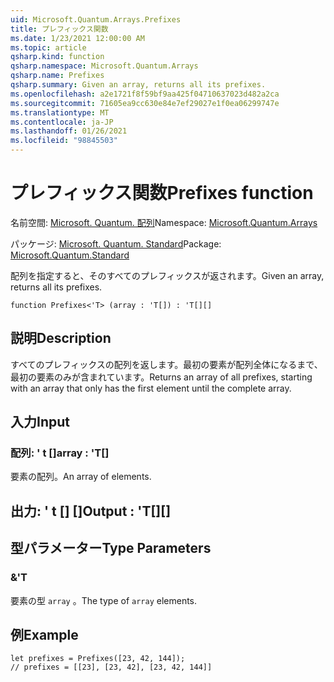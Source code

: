 ```yaml
---
uid: Microsoft.Quantum.Arrays.Prefixes
title: プレフィックス関数
ms.date: 1/23/2021 12:00:00 AM
ms.topic: article
qsharp.kind: function
qsharp.namespace: Microsoft.Quantum.Arrays
qsharp.name: Prefixes
qsharp.summary: Given an array, returns all its prefixes.
ms.openlocfilehash: a2e1721f8f59bf9aa425f04710637023d482a2ca
ms.sourcegitcommit: 71605ea9cc630e84e7ef29027e1f0ea06299747e
ms.translationtype: MT
ms.contentlocale: ja-JP
ms.lasthandoff: 01/26/2021
ms.locfileid: "98845503"
---
```

# <a name="prefixes-function"></a><span data-ttu-id="d0407-102">プレフィックス関数</span><span class="sxs-lookup"><span data-stu-id="d0407-102">Prefixes function</span></span>

<span data-ttu-id="d0407-103">名前空間: [Microsoft. Quantum. 配列](xref:Microsoft.Quantum.Arrays)</span><span class="sxs-lookup"><span data-stu-id="d0407-103">Namespace: [Microsoft.Quantum.Arrays](xref:Microsoft.Quantum.Arrays)</span></span>

<span data-ttu-id="d0407-104">パッケージ: [Microsoft. Quantum. Standard](https://nuget.org/packages/Microsoft.Quantum.Standard)</span><span class="sxs-lookup"><span data-stu-id="d0407-104">Package: [Microsoft.Quantum.Standard](https://nuget.org/packages/Microsoft.Quantum.Standard)</span></span>


<span data-ttu-id="d0407-105">配列を指定すると、そのすべてのプレフィックスが返されます。</span><span class="sxs-lookup"><span data-stu-id="d0407-105">Given an array, returns all its prefixes.</span></span>

```qsharp
function Prefixes<'T> (array : 'T[]) : 'T[][]
```


## <a name="description"></a><span data-ttu-id="d0407-106">説明</span><span class="sxs-lookup"><span data-stu-id="d0407-106">Description</span></span>

<span data-ttu-id="d0407-107">すべてのプレフィックスの配列を返します。最初の要素が配列全体になるまで、最初の要素のみが含まれています。</span><span class="sxs-lookup"><span data-stu-id="d0407-107">Returns an array of all prefixes, starting with an array that only has the first element until the complete array.</span></span>

## <a name="input"></a><span data-ttu-id="d0407-108">入力</span><span class="sxs-lookup"><span data-stu-id="d0407-108">Input</span></span>

### <a name="array--t"></a><span data-ttu-id="d0407-109">配列: ' t []</span><span class="sxs-lookup"><span data-stu-id="d0407-109">array : 'T[]</span></span>

<span data-ttu-id="d0407-110">要素の配列。</span><span class="sxs-lookup"><span data-stu-id="d0407-110">An array of elements.</span></span>



## <a name="output--t"></a><span data-ttu-id="d0407-111">出力: ' t [] []</span><span class="sxs-lookup"><span data-stu-id="d0407-111">Output : 'T[][]</span></span>



## <a name="type-parameters"></a><span data-ttu-id="d0407-112">型パラメーター</span><span class="sxs-lookup"><span data-stu-id="d0407-112">Type Parameters</span></span>

### <a name="t"></a><span data-ttu-id="d0407-113">&</span><span class="sxs-lookup"><span data-stu-id="d0407-113">'T</span></span>

<span data-ttu-id="d0407-114">要素の型 `array` 。</span><span class="sxs-lookup"><span data-stu-id="d0407-114">The type of `array` elements.</span></span>

## <a name="example"></a><span data-ttu-id="d0407-115">例</span><span class="sxs-lookup"><span data-stu-id="d0407-115">Example</span></span>

```qsharp
let prefixes = Prefixes([23, 42, 144]);
// prefixes = [[23], [23, 42], [23, 42, 144]]
```